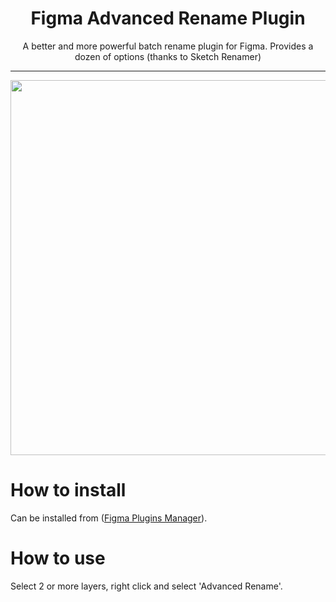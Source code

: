 <h1 align="center">Figma Advanced Rename Plugin</h1>

<p align="center">A better and more powerful batch rename plugin for Figma. Provides a dozen of options (thanks to Sketch Renamer)</p>

<hr/>

<p align="center">
<img src="https://cdes.github.io/figma-advanced-rename-plugin/assets/preview.png" height="600" />
</p>

# How to install
Can be installed from ([Figma Plugins Manager](https://github.com/jachui/figma-plugin-manager)).

# How to use
Select 2 or more layers, right click and select 'Advanced Rename'.
